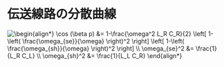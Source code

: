 # 伝送線路の分散曲線

<img src=
"https://render.githubusercontent.com/render/math?math=%5Cdisplaystyle+%5Cbegin%7Balign%2A%7D%0A%5Ccos+%28%5Cbeta+p%29+%26%3D+1-%5Cfrac%7B%5Comega%5E2+L_R+C_R%7D%7B2%7D%0A%5Cleft%5B%0A++++1-%5Cleft%28+%5Cfrac%7B%5Comega_%7Bse%7D%7D%7B%5Comega%7D+%5Cright%29%5E2%0A%5Cright%5D%0A%5Cleft%5B%0A++++1-%5Cleft%28+%5Cfrac%7B%5Comega_%7Bsh%7D%7D%7B%5Comega%7D+%5Cright%29%5E2%0A%5Cright%5D+%5C%5C%0A%5Comega_%7Bse%7D%5E2+%26%3D+%5Cfrac%7B1%7D%7BL_R+C_L%7D+%5C%5C%0A%5Comega_%7Bsh%7D%5E2+%26%3D+%5Cfrac%7B1%7D%7BL_L+C_R%7D%0A%5Cend%7Balign%2A%7D%0A" 
alt="\begin{align*}
\cos (\beta p) &= 1-\frac{\omega^2 L_R C_R}{2}
\left[
    1-\left( \frac{\omega_{se}}{\omega} \right)^2
\right]
\left[
    1-\left( \frac{\omega_{sh}}{\omega} \right)^2
\right] \\
\omega_{se}^2 &= \frac{1}{L_R C_L} \\
\omega_{sh}^2 &= \frac{1}{L_L C_R}
\end{align*}
">
